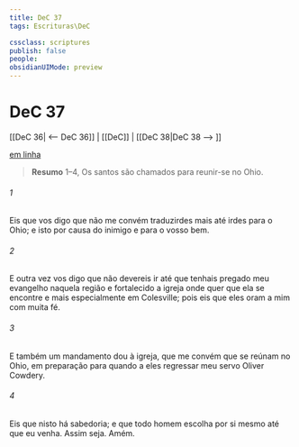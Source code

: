 ```yaml
---
title: DeC 37
tags: Escrituras\DeC

cssclass: scriptures
publish: false
people:
obsidianUIMode: preview
---
```


# DeC 37
[[DeC 36| <-- DeC 36]] | [[DeC]] | [[DeC 38|DeC 38 --> ]]

[em linha](https://churchofjesuschrist.org/study/scriptures/dc-testament/dc/37?lang=por)

> __Resumo__
1–4, Os santos são chamados para reunir-se no Ohio.

###### 1 
Eis que vos digo que não me convém traduzirdes mais até irdes para o Ohio; e isto por causa do inimigo e para o vosso bem.

###### 2 
E outra vez vos digo que não devereis ir até que tenhais pregado meu evangelho naquela região e fortalecido a igreja onde quer que ela se encontre e mais especialmente em Colesville; pois eis que eles oram a mim com muita fé.

###### 3 
E também um mandamento dou à igreja, que me convém que se reúnam no Ohio, em preparação para quando a eles regressar meu servo Oliver Cowdery.

###### 4 
Eis que nisto há sabedoria; e que todo homem escolha por si mesmo até que eu venha. Assim seja. Amém.

